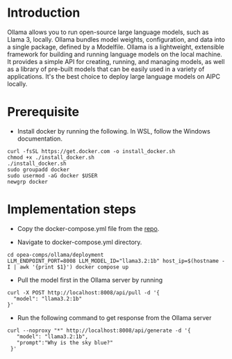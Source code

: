 # Introduction
Ollama allows you to run open-source large language models, such as Llama 3, locally. Ollama bundles model weights, configuration, and data into a single package, defined by a Modelfile. Ollama is a lightweight, extensible framework for building and running language models on the local machine. It provides a simple API for creating, running, and managing models, as well as a library of pre-built models that can be easily used in a variety of applications. It's the best choice to deploy large language models on AIPC locally.

# Prerequisite
- Install docker by running the following. In WSL, follow the Windows documentation. 
```
curl -fsSL https://get.docker.com -o install_docker.sh
chmod +x ./install_docker.sh
./install_docker.sh
sudo groupadd docker
sudo usermod -aG docker $USER
newgrp docker
```

# Implementation steps
- Copy the docker-compose.yml file from the [repo](https://github.com/opea-project/GenAIComps/tree/main/comps/third_parties/ollama/deployment/docker_compose).

- Navigate to docker-compose.yml directory. 
```
cd opea-comps/ollama/deployment
LLM_ENDPOINT_PORT=8008 LLM_MODEL_ID="llama3.2:1b" host_ip=$(hostname -I | awk '{print $1}') docker compose up
```

- Pull the model first in the Ollama server by running
```
curl -X POST http://localhost:8008/api/pull -d '{
  "model": "llama3.2:1b"
}'
```

- Run the following command to get response from the Ollama server
```
curl --noproxy "*" http://localhost:8008/api/generate -d '{
   "model": "llama3.2:1b",
   "prompt":"Why is the sky blue?"
 }'
```
